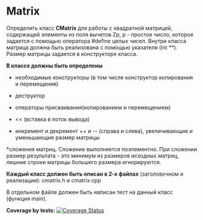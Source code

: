 # Matrix

Определить класс **CMatrix** для работы с квадратной матрицей, содержащей
элементы из поля вычетов Zp, p - простое число, которое задается с помощью
оператора #define целых чисел. Внутри класса матрица должна быть реализована с
помощью указателя (int **). Размер матрицы задается в конструкторе класса.

**В классе должны быть определены**
* необходимые конструкторы (в том числе
конструктор копирования и перемещения)

* деструктор
  
* операторы присваивания(копированием и перемещением)
  
* << (вставка в поток вывода)
  
* инкремент и декремент ++ и -- (справа и слева), увеличивающие и уменьшающие размер
матрицы

*сложения матриц. Сложение выполняется поэлементно. При сложении
размер результата - это минимум из размеров исходных матриц, лишние строки
матрицы большего размера игнорируются.

**Каждый класс должен быть описан в 2-х файлах** (заголовочном и
реализации): cmatrix.h и cmatrix.cpp

В отдельном файле должен быть написан тест на данный класс
(функция main).

**Coverage by tests:**
[![Coverage Status](https://coveralls.io/repos/github/kuznetsovvvv/Matrix/badge.svg?branch=main)](https://coveralls.io/github/kuznetsovvvv/Matrix?branch=main)
